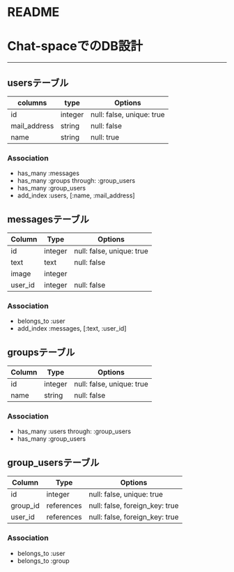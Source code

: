 # README
# Chat-spaceでのDB設計
---
##  usersテーブル
| columns  | type  |  Options |
|---|---|---|
|  id |   integer| null: false,  unique: true  |
|  mail_address | string  |  null: false |
| name |string| null: true |
### Association
- has_many :messages
- has_many :groups through: :group_users
- has_many :group_users
- add_index :users, [:name, :mail_address]
## messagesテーブル
|Column|Type|Options|
|------|----|-------|
|id| integer |null: false, unique: true |
|text| text |null: false |
| image| integer| | 
| user_id| integer | null: false|

### Association
- belongs_to :user
- add_index :messages, [:text, :user_id]
## groupsテーブル

|Column|Type|Options|
|------|----|-------|
|id | integer |null: false, unique: true |
|name | string |null: false |

### Association
- has_many :users through: :group_users
- has_many :group_users
## group_usersテーブル

|Column|Type|Options|
|------|----|-------|
|id | integer |null: false, unique: true |
|group_id | references  | null: false, foreign_key: true |
|user_id| references  | null: false, foreign_key: true |
### Association
- belongs_to :user
- belongs_to :group